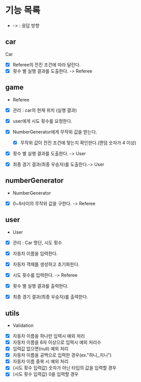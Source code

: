 # 기능 목록
- -> : 응답 방향

## car
Car
- [x] Referee의 전진 조건에 따라 달린다.
- [x] 횟수 별 실행 결과를 도출한다. -> Referee

## game
- Referee
- [x] 관리 : car의 현재 위치 (실행 결과) 
- [x] user에게 시도 횟수를 요청한다.
- [x] NumberGenerator에게 무작위 값을 받는다.
  - [x] 무작위 값이 전진 조건에 맞는지 확인한다.(랜덤 숫자가 4 이상)
- [x] 횟수 별 실행 결과를 도출한다. -> User
- [x] 최종 경기 결과(최종 우승자)를 도출한다.-> User


## numberGenerator
- NumberGenerator
- [x] 0~9사이의 무작위 값을 구한다. -> Referee

## user
- User
- [x] 관리 : Car 명단, 시도 횟수
- [x] 자동차 이름을 입력한다.
- [x] 자동차 객체를 생성하고 초기화한다.
- [x] 시도 횟수를 입력한다. -> Referee
- [x] 횟수 별 실행 결과를 출력한다.
- [x] 최종 경기 결과(최종 우승자)를 출력한다.


## utils
- Validation
-[x] 자동차 이름을 하나만 입력시 예외 처리
-[x] 자동차 이름을 6자 이상으로 입력시 예외 처리수
-[x] 입력값 없으면(null) 예외 처리
-[x] 자동차 이름을 공백으로 입력한 경우(ex."하니,,지니")
-[x] 자동차 이름 중복 시 예외 처리
-[x] (시도 횟수 입력값) 숫자가 아닌 타입의 값을 입력할 경우
-[x] (시도 횟수 입력값) 0을 입력할 경우

